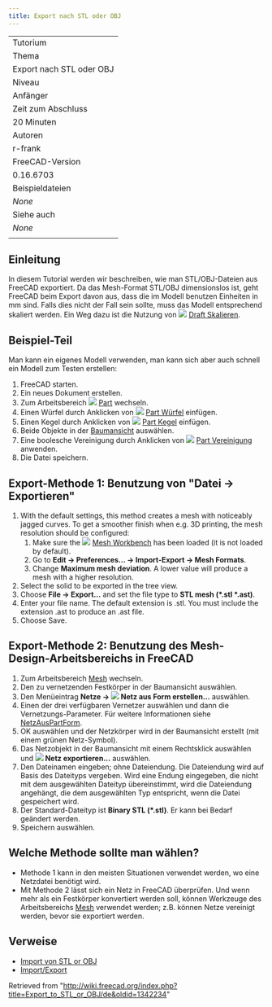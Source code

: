 ```yaml
---
title: Export nach STL oder OBJ
---
```

|  |
| --- |
| Tutorium |
| Thema |
| Export nach STL oder OBJ |
| Niveau |
| Anfänger |
| Zeit zum Abschluss |
| 20 Minuten |
| Autoren |
| r-frank |
| FreeCAD-Version |
| 0.16.6703 |
| Beispieldateien |
| *None* |
| Siehe auch |
| *None* |
|  |

## Einleitung

In diesem Tutorial werden wir beschreiben, wie man STL/OBJ-Dateien aus FreeCAD exportiert. Da das Mesh-Format STL/OBJ dimensionslos ist, geht FreeCAD beim Export davon aus, dass die im Modell benutzen Einheiten in mm sind. Falls dies nicht der Fall sein sollte, muss das Modell entsprechend skaliert werden. Ein Weg dazu ist die Nutzung von ![](/images/Draft_Scale.svg) [Draft Skalieren](/Draft_Scale/de "Draft Scale/de").

## Beispiel-Teil

Man kann ein eigenes Modell verwenden, man kann sich aber auch schnell ein Modell zum Testen erstellen:

1. FreeCAD starten.
2. Ein neues Dokument erstellen.
3. Zum Arbeitsbereich ![](/images/Workbench_Part.svg) [Part](/Part_Workbench/de "Part Workbench/de") wechseln.
4. Einen Würfel durch Anklicken von ![](/images/Part_Box.svg) [Part Würfel](/Part_Box/de "Part Box/de") einfügen.
5. Einen Kegel durch Anklicken von ![](/images/Part_Cone.png) [Part Kegel](/Part_Cone/de "Part Cone/de") einfügen.
6. Beide Objekte in der [Baumansicht](/Tree_view/de "Tree view/de") auswählen.
7. Eine boolesche Vereinigung durch Anklicken von ![](/images/Part_Fuse.png) [Part Vereinigung](/Part_Fuse/de "Part Fuse/de") anwenden.
8. Die Datei speichern.

## Export-Methode 1: Benutzung von "Datei → Exportieren"

1. With the default settings, this method creates a mesh with noticeably jagged curves. To get a smoother finish when e.g. 3D printing, the mesh resolution should be configured:
   1. Make sure the ![](/images/Workbench_Mesh.svg) [Mesh Workbench](/Mesh_Workbench "Mesh Workbench") has been loaded (it is not loaded by default).
   2. Go to **Edit → Preferences... → Import-Export → Mesh Formats**.
   3. Change **Maximum mesh deviation**. A lower value will produce a mesh with a higher resolution.
2. Select the solid to be exported in the tree view.
3. Choose **File → Export...** and set the file type to **STL mesh (\*.stl \*.ast)**.
4. Enter your file name. The default extension is .stl. You must include the extension .ast to produce an .ast file.
5. Choose Save.

## Export-Methode 2: Benutzung des Mesh-Design-Arbeitsbereichs in FreeCAD

1. Zum Arbeitsbereich [Mesh](/Mesh_Workbench/de "Mesh Workbench/de") wechseln.
2. Den zu vernetzenden Festkörper in der Baumansicht auswählen.
3. Den Menüeintrag **Netze → ![](/images/Mesh_Mesh_from_Shape.svg) Netz aus Form erstellen...** auswählen.
4. Einen der drei verfügbaren Vernetzer auswählen und dann die Vernetzungs-Parameter. Für weitere Informationen siehe [NetzAusPartForm](/Mesh_FromPartShape/de "Mesh FromPartShape/de").
5. OK auswählen und der Netzkörper wird in der Baumansicht erstellt (mit einem grünen Netz-Symbol).
6. Das Netzobjekt in der Baumansicht mit einem Rechtsklick auswählen und **![](/images/Mesh_Export.svg) Netz exportieren...** auswählen.
7. Den Dateinamen eingeben; ohne Dateiendung. Die Dateiendung wird auf Basis des Dateityps vergeben. Wird eine Endung eingegeben, die nicht mit dem ausgewählten Dateityp übereinstimmt, wird die Dateiendung angehängt, die dem ausgewählten Typ entspricht, wenn die Datei gespeichert wird.
8. Der Standard-Dateityp ist **Binary STL (\*.stl)**. Er kann bei Bedarf geändert werden.
9. Speichern auswählen.

## Welche Methode sollte man wählen?

* Methode 1 kann in den meisten Situationen verwendet werden, wo eine Netzdatei benötigt wird.
* Mit Methode 2 lässt sich ein Netz in FreeCAD überprüfen. Und wenn mehr als ein Festkörper konvertiert werden soll, können Werkzeuge des Arbeitsbereichs [Mesh](/Mesh_Workbench/de "Mesh Workbench/de") verwendet werden; z.B. können Netze vereinigt werden, bevor sie exportiert werden.

## Verweise

* [Import von STL or OBJ](/Import_from_STL_or_OBJ/de "Import from STL or OBJ/de")
* [Import/Export](/Import_Export/de "Import Export/de")

Retrieved from "<http://wiki.freecad.org/index.php?title=Export_to_STL_or_OBJ/de&oldid=1342234>"